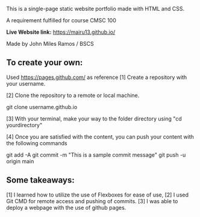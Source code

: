 This is a single-page static website portfolio made with HTML and CSS.

A requirement fulfilled for course CMSC 100

**Live Website link:** https://mairu13.github.io/

Made by John Miles Ramos / BSCS

## To create your own: 
Used https://pages.github.com/ as reference
[1] Create a repository with your username.

[2] Clone the repository to a remote or local machine.

  git clone username.github.io
  
[3] With your terminal, make your way to the folder directory using "cd yourdirectory"

[4] Once you are satisfied with the content, you can push your content with the following commands

  git add -A
  git commit -m "This is a sample commit message"
  git push -u origin main

## Some takeaways:
[1] I learned how to utilize the use of Flexboxes for ease of use,
[2] I used Git CMD for remote access and pushing of commits.
[3] I was able to deploy a webpage with the use of github pages.
